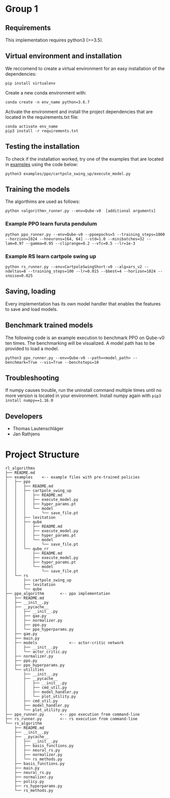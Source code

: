 # Group 1 

## Requirements
This implementation requires python3 (>=3.5). 

## Virtual environment and installation
We reccomend to create a virtual environment for 
an easy installation of the dependencies: 

```
pip install virtualenv
```

Create a new conda environment with:

```
conda create -n env_name python=3.6.7
```

Activate the environment and install the project 
dependencies that are located in the requirements.txt 
file:

```
conda activate env_name
pip3 install -r requirements.txt

```
## Testing the installation
To check if the installation worked, 
try one of the examples that are located in [examples](examples)
using the code below:
 
``` 
python3 examples/ppo/cartpole_swing_up/execute_model.py
```

## Training the models
The algorthims are used as follows:

```
python <algorithm>_runner.py --env=Qube-v0  [additional arguments]
```

### Example PPO learn furuta pendulum

```
python ppo_runner.py --env=Qube-v0 --ppoepochs=5 --training_steps=1000 --horzion=1024 --hneurons=[64, 64] --std=1.0 --minibatches=32 --lam=0.97 --gamma=0.95 --cliprange=0.2 --vfc=0.5 --lr=1e-3 
```

### Example RS learn cartpole swing up

```
python rs_runner.py --env=CartpoleSwingShort-v0 --alg=ars_v2 --ndeltas=8 --training_steps=100 --lr=0.015 --bbest=4 --horizon=1024 --snoise=0.025

```

## Saving, loading
Every implementation has its own model handler that enables the features to save and load 
models. 

## Benchmark trained models
The following code is an example execution to benchmark PPO on 
Qube-v0 ten times. The benchmarking will be visualized. A model path has to be 
provided to load a model.  
```
python3 ppo_runner.py --env=Qube-v0 --path=<model_path> --benchmark=True --vis=True --benchsteps=10
```

## Troubleshooting
If numpy causes trouble, run the uninstall command multiple times until
no more version is located in your environment. Install numpy again
with ``pip3 install numpy==1.16.0``




## Developers
* Thomas Lautenschläger
* Jan Rathjens

 
# Project Structure

```
rl_algorithms
├── README.md
├── examples 	<-- example files with pre-trained policies
│   ├── ppo 	
│   │   ├── README.md
│   │   ├── cartpole_swing_up
│   │   │   ├── README.md
│   │   │   ├── execute_model.py
│   │   │   ├── hyper_params.pt
│   │   │   └── model
│   │   │       └── save_file.pt
│   │   ├── levitation
│   │   ├── qube
│   │   │   ├── README.md
│   │   │   ├── execute_model.py
│   │   │   ├── hyper_params.pt
│   │   │   └── model
│   │   │       └── save_file.pt
│   │   └── qube_rr
│   │       ├── README.md
│   │       ├── execute_model.py
│   │       ├── hyper_params.pt
│   │       └── model
│   │           └── save_file.pt
│   └── rs
│       ├── cartpole_swing_up
│       ├── levitation
│       └── qube
├── ppo_algorithm 		<-- ppo implementation
│   ├── README.md
│   ├── __init__.py
│   ├── __pycache__
│   │   ├── __init__.py
│   │   ├── gae.py
│   │   ├── normalizer.py
│   │   ├── ppo.py
│   │   └── ppo_hyperparams.py
│   ├── gae.py
│   ├── main.py
│   ├── models				<-- actor-critic network
│   │   ├── __init__.py
│   │   └── actor_critic.py
│   ├── normalizer.py
│   ├── ppo.py
│   ├── ppo_hyperparams.py
│   └── utilities
│       ├── __init__.py
│       ├── __pycache__
│       │   ├── __init__.py
│       │   ├── cmd_util.py 
│       │   ├── model_handler.py
│       │   └── plot_utility.py
│       ├── cmd_util.py
│       ├── model_handler.py
│       └── plot_utility.py
├── ppo_runner.py 		<-- ppo execution from command-line
├── rs_runner.py 		<-- rs execution from command-line
└── rs_algorithm
    ├── README.md
    ├── __init__.py
    ├── __pycache__
    │   ├── __init__.py
    │   ├── basis_functions.py
    │   ├── neural_rs.py
    │   ├── normalizer.py
    │   └── rs_methods.py
    ├── basis_functions.py
    ├── main.py
    ├── neural_rs.py
    ├── normalizer.py
    ├── policy.py
    ├── rs_hyperparams.py
    └── rs_methods.py
        
```
